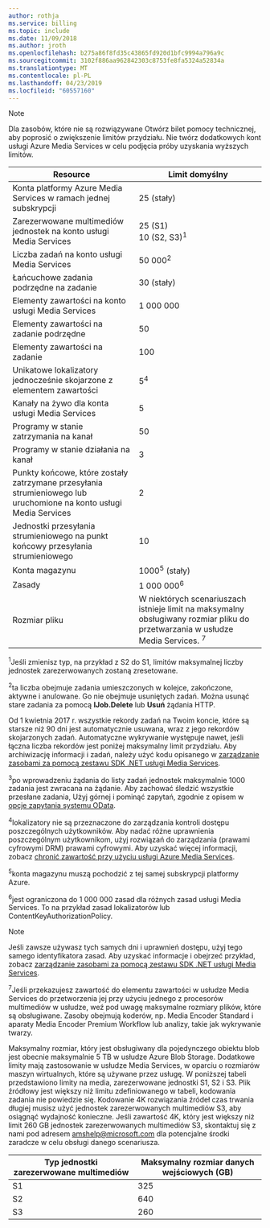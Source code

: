 ```yaml
---
author: rothja
ms.service: billing
ms.topic: include
ms.date: 11/09/2018
ms.author: jroth
ms.openlocfilehash: b275a86f8fd35c43865fd920d1bfc9994a796a9c
ms.sourcegitcommit: 3102f886aa962842303c8753fe8fa5324a52834a
ms.translationtype: MT
ms.contentlocale: pl-PL
ms.lasthandoff: 04/23/2019
ms.locfileid: "60557160"
---
```

>[!NOTE]
>Dla zasobów, które nie są rozwiązywane Otwórz bilet pomocy technicznej, aby poprosić o zwiększenie limitów przydziału. Nie twórz dodatkowych kont usługi Azure Media Services w celu podjęcia próby uzyskania wyższych limitów.

| Resource | Limit domyślny | 
| --- | --- | 
| Konta platformy Azure Media Services w ramach jednej subskrypcji | 25 (stały) |
| Zarezerwowane multimediów jednostek na konto usługi Media Services |25 (S1)<br/>10 (S2, S3)<sup>1</sup> | 
| Liczba zadań na konto usługi Media Services | 50 000<sup>2</sup> |
| Łańcuchowe zadania podrzędne na zadanie | 30 (stały) |
| Elementy zawartości na konto usługi Media Services | 1 000 000|
| Elementy zawartości na zadanie podrzędne | 50 |
| Elementy zawartości na zadanie | 100 |
| Unikatowe lokalizatory jednocześnie skojarzone z elementem zawartości | 5<sup>4</sup> |
| Kanały na żywo dla konta usługi Media Services |5|
| Programy w stanie zatrzymania na kanał |50|
| Programy w stanie działania na kanał |3|
| Punkty końcowe, które zostały zatrzymane przesyłania strumieniowego lub uruchomione na konto usługi Media Services|2|
| Jednostki przesyłania strumieniowego na punkt końcowy przesyłania strumieniowego |10 |
| Konta magazynu | 1000<sup>5</sup> (stały) |
| Zasady | 1 000 000<sup>6</sup> |
| Rozmiar pliku| W niektórych scenariuszach istnieje limit na maksymalny obsługiwany rozmiar pliku do przetwarzania w usłudze Media Services. <sup>7</sup> |

<sup>1</sup>Jeśli zmienisz typ, na przykład z S2 do S1, limitów maksymalnej liczby jednostek zarezerwowanych zostaną zresetowane.

<sup>2</sup>ta liczba obejmuje zadania umieszczonych w kolejce, zakończone, aktywne i anulowane. Go nie obejmuje usuniętych zadań. Można usunąć stare zadania za pomocą **IJob.Delete** lub **Usuń** żądania HTTP.

Od 1 kwietnia 2017 r. wszystkie rekordy zadań na Twoim koncie, które są starsze niż 90 dni jest automatycznie usuwana, wraz z jego rekordów skojarzonych zadań. Automatyczne wykrywanie występuje nawet, jeśli łączna liczba rekordów jest poniżej maksymalny limit przydziału. Aby archiwizację informacji i zadań, należy użyć kodu opisanego w [zarządzanie zasobami za pomocą zestawu SDK .NET usługi Media Services](../articles/media-services/previous/media-services-dotnet-manage-entities.md).

<sup>3</sup>po wprowadzeniu żądania do listy zadań jednostek maksymalnie 1000 zadania jest zwracana na żądanie. Aby zachować śledzić wszystkie przesłane zadania, Użyj górnej i pominąć zapytań, zgodnie z opisem w [opcje zapytania systemu OData](/previous-versions/dynamicscrm-2015/developers-guide/gg309461(v=crm.7)).

<sup>4</sup>lokalizatory nie są przeznaczone do zarządzania kontroli dostępu poszczególnych użytkowników. Aby nadać różne uprawnienia poszczególnym użytkownikom, użyj rozwiązań do zarządzania (prawami cyfrowymi DRM) prawami cyfrowymi. Aby uzyskać więcej informacji, zobacz [chronić zawartość przy użyciu usługi Azure Media Services](../articles/media-services/previous/media-services-content-protection-overview.md).

<sup>5</sup>konta magazynu muszą pochodzić z tej samej subskrypcji platformy Azure.

<sup>6</sup>jest ograniczona do 1 000 000 zasad dla różnych zasad usługi Media Services. To na przykład zasad lokalizatorów lub ContentKeyAuthorizationPolicy. 

>[!NOTE]
> Jeśli zawsze używasz tych samych dni i uprawnień dostępu, użyj tego samego identyfikatora zasad. Aby uzyskać informacje i obejrzeć przykład, zobacz [zarządzanie zasobami za pomocą zestawu SDK .NET usługi Media Services](../articles/media-services/previous/media-services-dotnet-manage-entities.md#limit-access-policies).

<sup>7</sup>Jeśli przekazujesz zawartość do elementu zawartości w usłudze Media Services do przetworzenia jej przy użyciu jednego z procesorów multimediów w usłudze, weź pod uwagę maksymalne rozmiary plików, które są obsługiwane. Zasoby obejmują koderów, np. Media Encoder Standard i aparaty Media Encoder Premium Workflow lub analizy, takie jak wykrywanie twarzy.

Maksymalny rozmiar, który jest obsługiwany dla pojedynczego obiektu blob jest obecnie maksymalnie 5 TB w usłudze Azure Blob Storage. Dodatkowe limity mają zastosowanie w usłudze Media Services, w oparciu o rozmiarów maszyn wirtualnych, które są używane przez usługę. W poniższej tabeli przedstawiono limity na media, zarezerwowane jednostki S1, S2 i S3. Plik źródłowy jest większy niż limitu zdefiniowanego w tabeli, kodowania zadania nie powiedzie się. Kodowanie 4K rozwiązania źródeł czas trwania długiej musisz użyć jednostek zarezerwowanych multimediów S3, aby osiągnąć wydajność konieczne. Jeśli zawartość 4K, który jest większy niż limit 260 GB jednostek zarezerwowanych multimediów S3, skontaktuj się z nami pod adresem amshelp@microsoft.com dla potencjalne środki zaradcze w celu obsługi danego scenariusza.

| Typ jednostki zarezerwowane multimediów | Maksymalny rozmiar danych wejściowych (GB)| 
| --- | --- | 
|S1 | 325|
|S2 | 640|
|S3 | 260|
